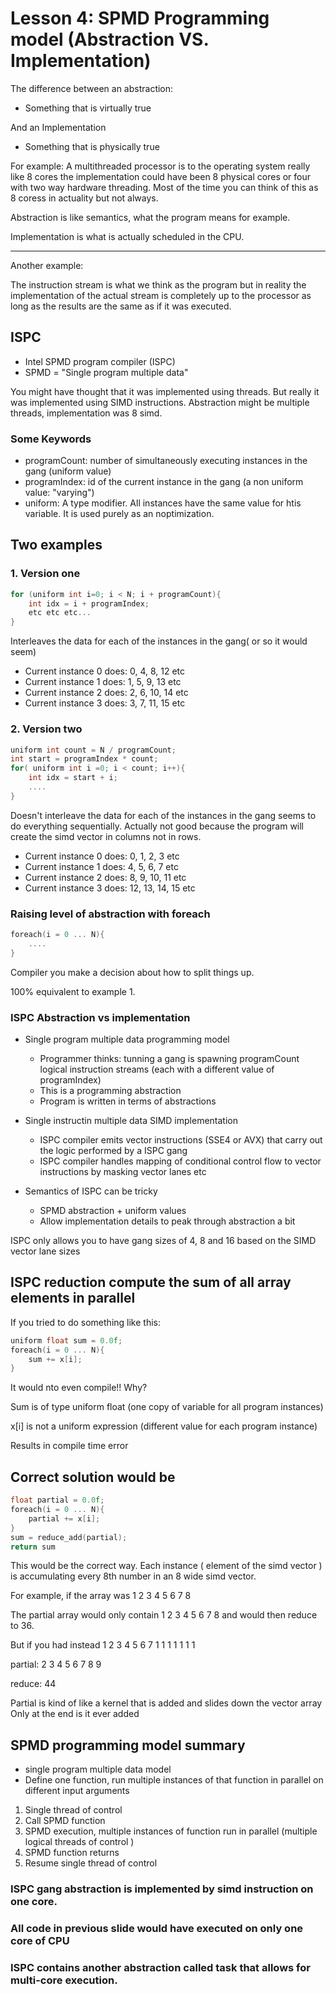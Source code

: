 # Lesson 4: SPMD Programming model (Abstraction VS. Implementation)

The difference between an abstraction: 
* Something that is virtually true

And an Implementation
* Something that is physically true

For example: A multithreaded processor is to the operating system really like 8 cores the implementation could have been 8 physical cores or four with two way hardware threading. Most of the time you can think of this as 8 coress in actuality but not always.

Abstraction is like semantics, what the program means for example. 

Implementation is what is actually scheduled in the CPU.

--- 
Another example:

The instruction stream is what we think as the program but in reality the implementation of the actual stream is completely up to the processor as long as the results are the same as if it was executed.

## ISPC 

* Intel SPMD program compiler (ISPC)
* SPMD = "Single program multiple data"

You might have thought that it was implemented using threads. But really it was implemented using SIMD instructions. Abstraction might be multiple threads, implementation was 8 simd.

### Some Keywords

* programCount: number of simultaneously executing instances in the gang (uniform value)
* programIndex: id of the current instance in the gang (a non uniform value: "varying")
* uniform: A type modifier. All instances have the same value for htis variable. It is used purely as an noptimization.

## Two examples

### 1. Version one 

```C++
for (uniform int i=0; i < N; i + programCount){
    int idx = i + programIndex;
    etc etc etc... 
}
```

Interleaves the data for each of the instances in the gang( or so it would seem)

* Current instance 0 does: 0, 4,  8, 12 etc
* Current instance 1 does: 1, 5,  9, 13 etc
* Current instance 2 does: 2, 6, 10, 14 etc
* Current instance 3 does: 3, 7, 11, 15 etc


### 2. Version two

```C++
uniform int count = N / programCount;
int start = programIndex * count;
for( uniform int i =0; i < count; i++){
    int idx = start + i;
    ....
}
```

Doesn't interleave the data for each of the instances in the gang seems to do everything sequentially. Actually not good because the program will create the simd vector in columns not in rows.

* Current instance 0 does: 0,   1,  2,  3 etc
* Current instance 1 does: 4,   5,  6,  7 etc
* Current instance 2 does: 8,   9, 10, 11 etc
* Current instance 3 does: 12, 13, 14, 15 etc

### Raising level of abstraction with foreach

```C++
foreach(i = 0 ... N){
    ....
}
```

Compiler you make a decision about how to split things up.

100% equivalent to example 1.

### ISPC Abstraction vs implementation

* Single program multiple data programming model
    * Programmer thinks: tunning a gang is spawning programCount logical instruction streams (each with a different value of programIndex)
    * This is a programming abstraction
    * Program is written in terms of abstractions

* Single instructin multiple data SIMD implementation
    *  ISPC compiler emits vector instructions (SSE4 or AVX) that carry out the logic performed by a ISPC gang
    *  ISPC compiler handles mapping of conditional control flow to vector instructions by masking vector lanes etc

* Semantics of ISPC can be tricky
    * SPMD abstraction + uniform values
    * Allow implementation details to peak through abstraction a bit

ISPC only allows you to have gang sizes of 4, 8 and 16 based on the SIMD vector lane sizes


## ISPC reduction compute the sum of all array elements in parallel

If you tried to do something like this:

```C++
uniform float sum = 0.0f;
foreach(i = 0 ... N){
    sum += x[i];
}
```

It would nto even compile!! Why?

Sum is of type uniform float (one copy of variable for all program instances)
 
x[i] is not a uniform expression (different value for each program instance)
 
Results in compile time error

## Correct solution would be

```C++
float partial = 0.0f;
foreach(i = 0 ... N){
    partial += x[i];
}
sum = reduce_add(partial);
return sum
```

This would be the correct way. Each instance ( element of the simd vector ) is accumulating every 8th number in an 8 wide simd vector. 

For example, if the array was 1 2 3 4 5 6 7 8

The partial array would only contain 1 2 3 4 5 6 7 8 and would then reduce to 36.

But if you had instead 1 2 3 4 5 6 7 1 1 1 1 1 1 1 

partial: 2 3 4 5 6 7 8 9 

reduce: 44

Partial is kind of like a kernel that is added and slides down the vector array
Only at the end is it ever added 

## SPMD programming model summary

* single program multiple data model
* Define one function, run multiple instances of that function in parallel on different input arguments

1. Single thread of control
2. Call SPMD function
3. SPMD execution, multiple instances of function run in parallel (multiple logical threads of control )
4. SPMD function returns
5. Resume single thread of control

### ISPC gang abstraction is implemented by simd instruction on one core.

### All code in previous slide would have executed on only one core of CPU

### ISPC contains another abstraction called task that allows for multi-core execution. 